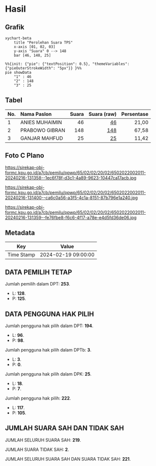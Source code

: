 # Hasil

## Grafik

```mermaid
xychart-beta
    title "Perolehan Suara TPS"
    x-axis [01, 02, 03]
    y-axis "Suara" 0 --> 148
    bar [46, 148, 25]
```

```mermaid
%%{init: {"pie": {"textPosition": 0.5}, "themeVariables": {"pieOuterStrokeWidth": "5px"}} }%%
pie showData
    "1" : 46
    "2" : 148
    "3" : 25
```

## Tabel

| No. | Nama Paslon    | Suara | Suara (raw) | Persentase |
|:--- |:-------------- | -----:| -----------:| ----------:|
| 1   | ANIES MUHAIMIN | 46    | [46][p-1]   | 21,00      |
| 2   | PRABOWO GIBRAN | 148   | [148][p-2]  | 67,58      |
| 3   | GANJAR MAHFUD  | 25    | [25][p-3]   | 11,42      |


[p-1]: https://github.com/gigit-pemilu/pemilu-2024-65-kalimantan-utara/blob/main/pilpres/hitung-suara/sub/65-kalimantan-utara/sub/02-malinau/sub/02-malinau-kota/sub/2002-malinau-kota/sub/011-tps/sub/paslon-1.txt
[p-2]: https://github.com/gigit-pemilu/pemilu-2024-65-kalimantan-utara/blob/main/pilpres/hitung-suara/sub/65-kalimantan-utara/sub/02-malinau/sub/02-malinau-kota/sub/2002-malinau-kota/sub/011-tps/sub/paslon-2.txt
[p-3]: https://github.com/gigit-pemilu/pemilu-2024-65-kalimantan-utara/blob/main/pilpres/hitung-suara/sub/65-kalimantan-utara/sub/02-malinau/sub/02-malinau-kota/sub/2002-malinau-kota/sub/011-tps/sub/paslon-3.txt

## Foto C Plano

https://sirekap-obj-formc.kpu.go.id/a7cb/pemilu/ppwp/65/02/02/20/02/6502022002011-20240216-131358--1ec6f78f-d3c1-4a89-9623-10447ca17acb.jpg

https://sirekap-obj-formc.kpu.go.id/a7cb/pemilu/ppwp/65/02/02/20/02/6502022002011-20240216-131400--ca6c0a56-a3f5-4c1a-8151-87b796e1a240.jpg

https://sirekap-obj-formc.kpu.go.id/a7cb/pemilu/ppwp/65/02/02/20/02/6502022002011-20240216-131359--fe76fbe8-f6c6-4f17-a78e-e4d5fd36de06.jpg


## Metadata

| Key        | Value               |
| ---------- | ------------------- |
| Time Stamp | 2024-02-19 09:00:00 |


## DATA PEMILIH TETAP

Jumlah pemilih dalam DPT: **253**.
 * L: **128**.
 * P: **125**.

## DATA PENGGUNA HAK PILIH

Jumlah pengguna hak pilih dalam DPT: **194**.
 * L: **96**.
 * P: **98**.

Jumlah pengguna hak pilih dalam DPTb: **3**.
 * L: **3**.
 * P: **0**.

Jumlah pengguna hak pilih dalam DPK: **25**.
 * L: **18**.
 * P: **7**.

Jumlah pengguna hak pilih: **222**.
 * L: **117**.
 * P: **105**.

## JUMLAH SUARA SAH DAN TIDAK SAH

JUMLAH SELURUH SUARA SAH: **219**.

JUMLAH SUARA TIDAK SAH: **2**.

JUMLAH SELURUH SUARA SAH DAN SUARA TIDAK SAH: **221**.


